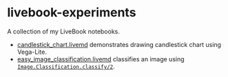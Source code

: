 # livebook-experiments

A collection of my LiveBook notebooks.

- [candlestick_chart.livemd](./candlestick_chart.livemd) demonstrates drawing candlestick chart using Vega-Lite.
- [easy_image_classification.livemd](./easy_image_classification.livemd) classifies an image using [`Image.Classification.classify/2`](https://hexdocs.pm/image/Image.Classification.html#classify/2).
